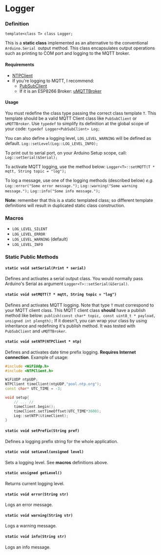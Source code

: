 # Logger

### Definition

`template<class T> class Logger;`

This is a **static class** implemented as an alternative to the conventional `Arduino.Serial `output method. This class encapsulates output operations such as printing to COM port and logging to the MQTT broker.

#### Requirements

* [NTPClient](https://github.com/arduino-libraries/NTPClient)
* If you're logging to MQTT, I recommend:
  * [PubSubClient](https://github.com/knolleary/pubsubclient)
  * If it is an ESP8266 Broker: [uMQTTBroker](https://github.com/martin-ger/uMQTTBroker)

#### Usage

You must redefine the class type passing the correct class template `T`. This template should be a valid MQTT Client class like `PubSubClient` or `uMQTTBroker`. Use `typedef` to simplify its definition at the global scope of your code:
`typedef Logger<PubSubClient> Log;`

You can also define a logging level, `LOG_LEVEL_WARNING` will be defined as default.
`Log::setLevel(Log::LOG_LEVEL_INFO);`

To print out to serial port, on your Arduino Setup scope, call:
`Log::setSerial(&Serial);`

To activate MQTT logging, use the method below:
`Logger<T>::setMQTT(T * mqtt, String topic = "log");`

To log a message, use one of the logging methods (described below) *e.g.*
`Log::error("Some error message.");`
`Log::warning("Some warning message.");`
`Log::info("Some info message.");`

**Note:** remember that this is a static templated class; so different template definitions will result in duplicated static class construction.

### Macros

* `LOG_LEVEL_SILENT`
* `LOG_LEVEL_ERROR`
* `LOG_LEVEL_WARNING` (default)
* `LOG_LEVEL_INFO`

### Static Public Methods

#### `static void setSerial(Print * serial)`

Defines and activates a serial output class. You would normally pass Arduino's Serial as argument `Logger<T>::setSerial(&Serial)`.

#### `static void setMQTT(T * mqtt, String topic = "log")`

Defines and activates MQTT logging. Note that type `T` must correspond to your MQTT client class. This MQTT client class **should** have a publish method like below:
`publish(const char* topic, const uint8_t * payload, unsigned int plength);`
If it doesn't, you can wrap your class by using inheritance and redefining it's publish method. It was tested with `PubSubClient` and `uMQTTBroker`.

#### `static void setNTP(NTPClient * ntp)`

Defines and activates date time prefix logging. **Requires Internet connection**. Example of usage:

```c++
#include <WiFiUdp.h>
#include <NTPClient.h>

WiFiUDP ntpUDP;
NTPClient timeClient(ntpUDP,"pool.ntp.org");
const char* UTC_TIME = -3;

void setup{
    // ... //
    timeClient.begin();
    timeClient.setTimeOffset(UTC_TIME*3600);
    Log::setNTP(&timeClient);
}
```

#### `static void setPrefix(String pref)`

Defines a logging prefix string for the whole application.

#### `static void setLevel(unsigned level)`

Sets a logging level. See **macros** definitions above.

#### `static unsigned getLevel()`

Returns current logging level.

#### `static void error(String str)`

Logs an error message.

#### `static void warning(String str)`

Logs a warning message.

#### `static void info(String str)`

Logs an info message.